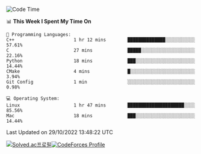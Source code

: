 
<!--START_SECTION:waka-->
![Code Time](http://img.shields.io/badge/Code%20Time-2%2C062%20hrs%2039%20mins-blue)

📊 **This Week I Spent My Time On** 

```text
💬 Programming Languages: 
C++                      1 hr 12 mins        ██████████████░░░░░░░░░░░   57.61% 
C                        27 mins             █████░░░░░░░░░░░░░░░░░░░░   22.16% 
Python                   18 mins             ███░░░░░░░░░░░░░░░░░░░░░░   14.44% 
CMake                    4 mins              █░░░░░░░░░░░░░░░░░░░░░░░░   3.94% 
Git Config               1 min               ░░░░░░░░░░░░░░░░░░░░░░░░░   0.98%

💻 Operating System: 
Linux                    1 hr 47 mins        █████████████████████░░░░   85.56% 
Mac                      18 mins             ███░░░░░░░░░░░░░░░░░░░░░░   14.44%

```


 Last Updated on 29/10/2022 13:48:22 UTC
<!--END_SECTION:waka-->
[![Solved.ac프로필](http://mazassumnida.wtf/api/generate_badge?boj=hckim96)](https://solved.ac/hckim96)[![CodeForces Profile](https://cf.leed.at?id=hckim96)](https://codeforces.com/profile/hckim96)
